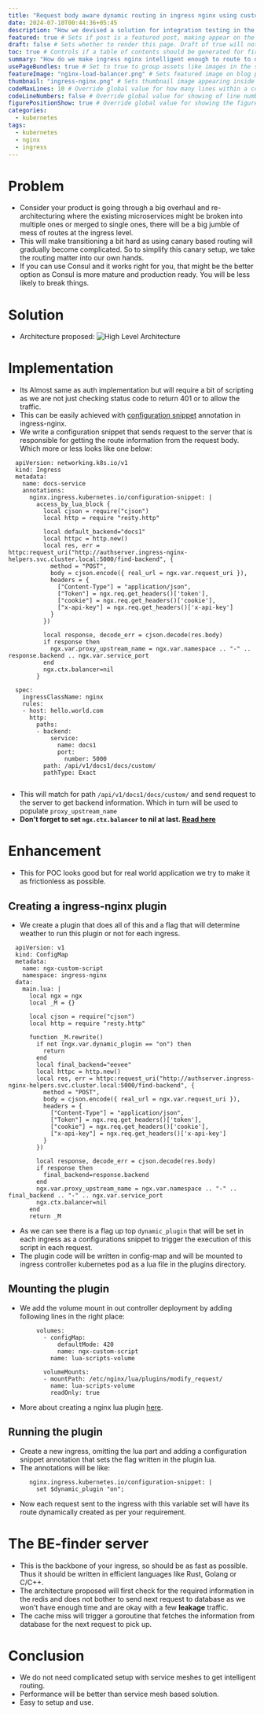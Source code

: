 ```yaml
---
title: "Request body aware dynamic routing in ingress nginx using custom plugins." # Title of the blog post.
date: 2024-07-10T00:44:36+05:45
description: "How we devised a solution for integration testing in the cloud to test features in production like env before release or merge of any feature to the release branch." # Description used for search engine.
featured: true # Sets if post is a featured post, making appear on the home page side bar.
draft: false # Sets whether to render this page. Draft of true will not be rendered.
toc: true # Controls if a table of contents should be generated for first-level links automatically.
summary: "How do we make ingress nginx intelligent enough to route to different backend not just based on url path match but on the information that request body itself? What if request routing itself requires database access to find the right backend?"
usePageBundles: true # Set to true to group assets like images in the same folder as this post.
featureImage: "nginx-load-balancer.png" # Sets featured image on blog post.
thumbnail: "ingress-nginx.png" # Sets thumbnail image appearing inside card on homepage.
codeMaxLines: 10 # Override global value for how many lines within a code block before auto-collapsing.
codeLineNumbers: false # Override global value for showing of line numbers within code block.
figurePositionShow: true # Override global value for showing the figure label.
categories:
  - kubernetes
tags:
  - kubernetes
  - nginx
  - ingress
---
```

# Problem
- Consider your product is going through a big overhaul and re-architecturing where the existing microservices might be broken into multiple ones or merged to single ones, there will be a big jumble of mess of routes at the ingress level.
- This will make transitioning a bit hard as using canary based routing will gradually become complicated. So to simplify this canary setup, we take the routing matter into our own hands.
- If you can use Consul and it works right for you, that might be the better option as Consul is more mature and production ready. You will be less likely to break things.

# Solution
- Architecture proposed:
![High Level Architecture](architecture.png)

# Implementation
- Its Almost same as auth implementation but will require a bit of scripting as we are not just checking status code to return 401 or to allow the traffic.
- This can be easily achieved with [configuration snippet](https://kubernetes.github.io/ingress-nginx/user-guide/nginx-configuration/annotations/#configuration-snippet) annotation in ingress-nginx.
- We write a configuration snippet that sends request to the server that is responsible for getting the route information from the request body. Which more or less looks like one below:
```
  apiVersion: networking.k8s.io/v1
  kind: Ingress
  metadata:
    name: docs-service
    annotations:
      nginx.ingress.kubernetes.io/configuration-snippet: |
        access_by_lua_block {
          local cjson = require("cjson")
          local http = require "resty.http"
  
          local default_backend="docs1"
          local httpc = http.new()
          local res, err = httpc:request_uri("http://authserver.ingress-nginx-helpers.svc.cluster.local:5000/find-backend", {
            method = "POST",
            body = cjson.encode({ real_url = ngx.var.request_uri }),
            headers = {
              ["Content-Type"] = "application/json",
              ["Token"] = ngx.req.get_headers()['token'],
              ["cookie"] = ngx.req.get_headers()['cookie'],
              ["x-api-key"] = ngx.req.get_headers()['x-api-key'] 
            }
          })
  
          local response, decode_err = cjson.decode(res.body)
          if response then
            ngx.var.proxy_upstream_name = ngx.var.namespace .. "-" .. response.backend .. ngx.var.service_port
          end
          ngx.ctx.balancer=nil
        }
  
  spec:
    ingressClassName: nginx
    rules:
    - host: hello.world.com
      http:
        paths:
        - backend:
            service:
              name: docs1
              port:
                number: 5000
          path: /api/v1/docs1/docs/custom/
          pathType: Exact
  
  ```
- This will match for path `/api/v1/docs1/docs/custom/` and send request to the server to get backend information. Which in turn will be used to populate `proxy_upstream_name`
- **Don't forget to set `ngx.ctx.balancer` to nil at last. [Read here](https://stackoverflow.com/questions/78717865/using-dynamic-backend-from-auth-like-server-in-nginx)**

# Enhancement
- This for POC looks good but for real world application we try to make it as frictionless as possible.

## Creating a ingress-nginx plugin
- We create a plugin that does all of this and a flag that will determine weather to run this plugin or not for each ingress.
```
  apiVersion: v1
  kind: ConfigMap
  metadata:
    name: ngx-custom-script
    namespace: ingress-nginx
  data:
    main.lua: |
      local ngx = ngx
      local _M = {}
  
      local cjson = require("cjson")
      local http = require "resty.http"
  
      function _M.rewrite()
        if not (ngx.var.dynamic_plugin == "on") then
          return
        end
        local final_backend="eevee"
        local httpc = http.new()
        local res, err = httpc:request_uri("http://authserver.ingress-nginx-helpers.svc.cluster.local:5000/find-backend", {
          method = "POST",
          body = cjson.encode({ real_url = ngx.var.request_uri }),
          headers = {
            ["Content-Type"] = "application/json",
            ["Token"] = ngx.req.get_headers()['token'],
            ["cookie"] = ngx.req.get_headers()['cookie'],
            ["x-api-key"] = ngx.req.get_headers()['x-api-key'] 
          }
        })
  
        local response, decode_err = cjson.decode(res.body)
        if response then
          final_backend=response.backend
        end
        ngx.var.proxy_upstream_name = ngx.var.namespace .. "-" .. final_backend .. "-" .. ngx.var.service_port
        ngx.ctx.balancer=nil
      end
      return _M
  ```
- As we can see there is a flag up top `dynamic_plugin` that will be set in each ingress as a configurations snippet to trigger the execution of this script in each request.
- The plugin code will be written in config-map and will be mounted to ingress controller kubernetes pod as a lua file in the plugins directory.
##  Mounting the plugin
- We add the volume mount in out controller deployment by adding following lines in the right place:
```
  		volumes:
          - configMap:
              defaultMode: 420
              name: ngx-custom-script
            name: lua-scripts-volume
          
          volumeMounts:
          - mountPath: /etc/nginx/lua/plugins/modify_request/
            name: lua-scripts-volume
            readOnly: true
  ```
- More about creating a nginx lua plugin [here](https://github.com/kubernetes/ingress-nginx/blob/main/rootfs/etc/nginx/lua/plugins/README.md).
## Running the plugin
- Create a new ingress, omitting the lua part and adding a configuration snippet annotation that sets the flag written in the plugin lua.
- The annotations will be like:
```
      nginx.ingress.kubernetes.io/configuration-snippet: |
        set $dynamic_plugin "on";
  ```
- Now each request sent to the ingress with this variable set will have its route dynamically created as per your requirement.

# The BE-finder server
- This is the backbone of your ingress, so should be as fast as possible. Thus it should be written in efficient languages like Rust, Golang or C/C++.
- The architecture proposed will first check for the required information in the redis and does not bother to send next request to database as we won't have enough time and are okay with a few **leakage** traffic.
- The cache miss will trigger a goroutine that fetches the information from database for the next request to pick up.

# Conclusion
- We do not need complicated setup with service meshes to get intelligent routing.
- Performance will be better than service mesh based solution.
- Easy to setup and use.